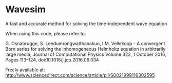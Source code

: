 # Wavesim
A fast and accurate method for solving the time-independent wave equation

When using this code, please refer to:

G. Osnabrugge, S. Leedumrongwatthanakun, I.M. Vellekoop - A convergent Born series for solving the inhomogeneous Helmholtz equation in arbitrarily large media, Journal of Computational Physics Volume 322, 1 October 2016, Pages 113–124, doi:10.1016/j.jcp.2016.06.034

Freely available at: http://www.sciencedirect.com/science/article/pii/S0021999116302595

